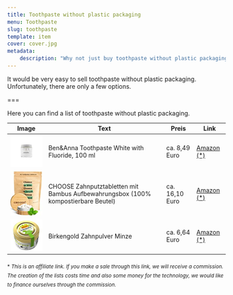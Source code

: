 ```yaml
---
title: Toothpaste without plastic packaging
menu: Toothpaste
slug: toothpaste
template: item
cover: cover.jpg
metadata:
    description: "Why not just buy toothpaste without plastic packaging? It's good for the environment!"
---
```


It would be very easy to sell toothpaste without plastic packaging. Unfortunately, there are only a few options.

===

Here you can find a list of toothpaste without plastic packaging.

| Image | Text | Preis | Link |
|-------|--------|--------|--------|
| ![Ben&Anna Toothpaste White with Fluoride, 100 ml](ben.jpg) | Ben&Anna Toothpaste White with Fluoride, 100 ml | ca. 8,49 Euro | [Amazon (*)](https://amzn.to/3XKiAOn) |
| ![CHOOSE Zahnputztabletten mit Bambus Aufbewahrungsbox](choose.jpg) | CHOOSE Zahnputztabletten mit Bambus Aufbewahrungsbox (100% kompostierbare Beutel) | ca. 16,10 Euro | [Amazon (*)](https://amzn.to/404vU1H) |
| ![Birkengold Zahnpulver Minze](birkengold.jpg) | Birkengold Zahnpulver Minze | ca. 6,64 Euro | [Amazon (*)](https://amzn.to/3jbJnE6) |

 <sub>\* *This is an affiliate link. If you make a sale through this link, we will receive a commission. The creation of the lists costs time and also some money for the technology, we would like to finance ourselves through the commission.*</sub>

